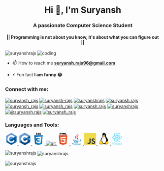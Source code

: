 <!-- ![logo](https://github.com/Suryanshrajs/Suryanshrajs/blob/main/my_header.gif) -->
<h1 align="center">  Hi 👋, I'm Suryansh  </h1>
<h3 align="center">  A passionate Computer Science Student  </h3>
<h4 align="center">|| Programming is not about you know, it's about what you can figure out ||</h4>


<img align="right"  alt="coding" width="400" src="https://media.giphy.com/media/75ulb3H2XHf5S/source.gif">

<p align="left"> <img src="https://komarev.com/ghpvc/?username=suryanshrajs&label=Profile%20views&color=0e75b6&style=flat" alt="suryanshrajs" /> </p>

- 📫 How to reach me **suryansh.rajs96@gmail.com**

- ⚡ Fun fact **I am funny 😂**

<h3 align="left">Connect with me:</h3>
<p align="left">
<a href="https://twitter.com/suryansh_rajs" target="blank"><img align="center" src="https://raw.githubusercontent.com/rahuldkjain/github-profile-readme-generator/master/src/images/icons/Social/twitter.svg" alt="suryansh_rajs" height="30" width="40" /></a>
<a href="https://linkedin.com/in/suryansh-rajs" target="blank"><img align="center" src="https://raw.githubusercontent.com/rahuldkjain/github-profile-readme-generator/master/src/images/icons/Social/linked-in-alt.svg" alt="suryansh-rajs" height="30" width="40" /></a>
<a href="https://kaggle.com/suryanshrajs" target="blank"><img align="center" src="https://raw.githubusercontent.com/rahuldkjain/github-profile-readme-generator/master/src/images/icons/Social/kaggle.svg" alt="suryanshrajs" height="30" width="40" /></a>
<a href="https://instagram.com/suryansh.rajs" target="blank"><img align="center" src="https://raw.githubusercontent.com/rahuldkjain/github-profile-readme-generator/master/src/images/icons/Social/instagram.svg" alt="suryansh.rajs" height="30" width="40" /></a>
<a href="https://www.codechef.com/users/suryansh_rajs" target="blank"><img align="center" src="https://cdn.jsdelivr.net/npm/simple-icons@3.1.0/icons/codechef.svg" alt="suryansh_rajs" height="30" width="40" /></a>
<a href="https://www.hackerrank.com/suryansh_rajs" target="blank"><img align="center" src="https://raw.githubusercontent.com/rahuldkjain/github-profile-readme-generator/master/src/images/icons/Social/hackerrank.svg" alt="suryansh_rajs" height="30" width="40" /></a>
<a href="https://codeforces.com/profile/suryansh.rajs" target="blank"><img align="center" src="https://raw.githubusercontent.com/rahuldkjain/github-profile-readme-generator/master/src/images/icons/Social/codeforces.svg" alt="suryansh.rajs" height="30" width="40" /></a>
<a href="https://www.leetcode.com/suryanshrajs" target="blank"><img align="center" src="https://raw.githubusercontent.com/rahuldkjain/github-profile-readme-generator/master/src/images/icons/Social/leet-code.svg" alt="suryanshrajs" height="30" width="40" /></a>
<a href="https://www.hackerearth.com/@suryansh.rajs" target="blank"><img align="center" src="https://raw.githubusercontent.com/rahuldkjain/github-profile-readme-generator/master/src/images/icons/Social/hackerearth.svg" alt="@suryansh.rajs" height="30" width="40" /></a>
<a href="https://auth.geeksforgeeks.org/user/suryansh_rajs" target="blank"><img align="center" src="https://raw.githubusercontent.com/rahuldkjain/github-profile-readme-generator/master/src/images/icons/Social/geeks-for-geeks.svg" alt="suryansh_rajs" height="30" width="40" /></a>
</p>

<h3 align="left">Languages and Tools:</h3>
<p align="left"> <a href="https://www.cprogramming.com/" target="_blank" rel="noreferrer"> <img src="https://raw.githubusercontent.com/devicons/devicon/master/icons/c/c-original.svg" alt="c" width="40" height="40"/> </a> <a href="https://www.w3schools.com/cpp/" target="_blank" rel="noreferrer"> <img src="https://raw.githubusercontent.com/devicons/devicon/master/icons/cplusplus/cplusplus-original.svg" alt="cplusplus" width="40" height="40"/> </a> <a href="https://www.w3schools.com/css/" target="_blank" rel="noreferrer"> <img src="https://raw.githubusercontent.com/devicons/devicon/master/icons/css3/css3-original-wordmark.svg" alt="css3" width="40" height="40"/> </a> <a href="https://git-scm.com/" target="_blank" rel="noreferrer"> <img src="https://www.vectorlogo.zone/logos/git-scm/git-scm-icon.svg" alt="git" width="40" height="40"/> </a> <a href="https://www.w3.org/html/" target="_blank" rel="noreferrer"> <img src="https://raw.githubusercontent.com/devicons/devicon/master/icons/html5/html5-original-wordmark.svg" alt="html5" width="40" height="40"/> </a> <a href="https://www.java.com" target="_blank" rel="noreferrer"> <img src="https://raw.githubusercontent.com/devicons/devicon/master/icons/java/java-original.svg" alt="java" width="40" height="40"/> </a> <a href="https://developer.mozilla.org/en-US/docs/Web/JavaScript" target="_blank" rel="noreferrer"> <img src="https://raw.githubusercontent.com/devicons/devicon/master/icons/javascript/javascript-original.svg" alt="javascript" width="40" height="40"/> </a> <a href="https://www.linux.org/" target="_blank" rel="noreferrer"> <img src="https://raw.githubusercontent.com/devicons/devicon/master/icons/linux/linux-original.svg" alt="linux" width="40" height="40"/> </a> <a href="https://reactjs.org/" target="_blank" rel="noreferrer"> <img src="https://raw.githubusercontent.com/devicons/devicon/master/icons/react/react-original-wordmark.svg" alt="react" width="40" height="40"/> </a> </p>

<p><img align="left" src="https://github-readme-stats.vercel.app/api/top-langs?username=suryanshrajs&show_icons=true&locale=en&layout=compact" alt="suryanshrajs" /></p>

<p>&nbsp;<img align="center" src="https://github-readme-stats.vercel.app/api?username=suryanshrajs&show_icons=true&locale=en" alt="suryanshrajs" /></p>

<p><img align="center" src="https://github-readme-streak-stats.herokuapp.com/?user=suryanshrajs&" alt="suryanshrajs" /></p>
